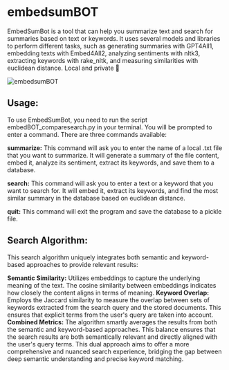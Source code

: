 # embedsumBOT

EmbedSumBot is a tool that can help you summarize text and search for summaries based on text or keywords. It uses several models and libraries to perform different tasks, such as generating summaries with GPT4All1, embedding texts with Embed4All2, analyzing sentiments with nltk3, extracting keywords with rake_nltk, and measuring similarities with euclidean distance. Local and private 💅

![embedsumBOT](https://github.com/EveryOneIsGross/embedsumBOT/assets/23621140/f9257814-e4a2-4c63-ada1-5788173c1c99)

## Usage:

To use EmbedSumBot, you need to run the script embedBOT_comparesearch.py in your terminal. You will be prompted to enter a command. There are three commands available:

**summarize:** This command will ask you to enter the name of a local .txt file that you want to summarize. It will generate a summary of the file content, embed it, analyze its sentiment, extract its keywords, and save them to a database.

**search:** This command will ask you to enter a text or a keyword that you want to search for. It will embed it, extract its keywords, and find the most similar summary in the database based on euclidean distance.

**quit:** This command will exit the program and save the database to a pickle file.

## Search Algorithm:

This search algorithm uniquely integrates both semantic and keyword-based approaches to provide relevant results:

**Semantic Similarity:** Utilizes embeddings to capture the underlying meaning of the text. The cosine similarity between embeddings indicates how closely the content aligns in terms of meaning.
**Keyword Overlap:** Employs the Jaccard similarity to measure the overlap between sets of keywords extracted from the search query and the stored documents. This ensures that explicit terms from the user's query are taken into account.
**Combined Metrics:** The algorithm smartly averages the results from both the semantic and keyword-based approaches. This balance ensures that the search results are both semantically relevant and directly aligned with the user's query terms.
This dual approach aims to offer a more comprehensive and nuanced search experience, bridging the gap between deep semantic understanding and precise keyword matching.
